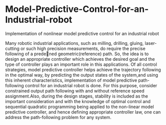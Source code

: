 # Model-Predictive-Control-for-an-Industrial-robot
Implementation of nonlinear model predictive control for an industrial robot


Many robotic industrial applications, such as milling, drilling, gluing, laser-cutting or such high precision measurements, do
require the precise following of a predened geometric(reference) path. So, the idea is to design an appropriate controller which achieves the desired goal and the type
of controller plays an important role in this applications. Of all control strategies, model predictive controller helps achieve the trajectory following in the optimal way,
by predicting the output states of the system,and using this inherent characteristics, implementation of model predictive path-following control for an industrial robot is
done. For this purpose, consider constrained output path following with and without reference speed assignment.Also, during the design stages, stability is included as the
important consideration and with the knowledge of optimal control and sequential quadratic programming being applied to the non-linear model predictive controller, and hence defining appropriate controller law, one can address the path-following
problem for any system.
